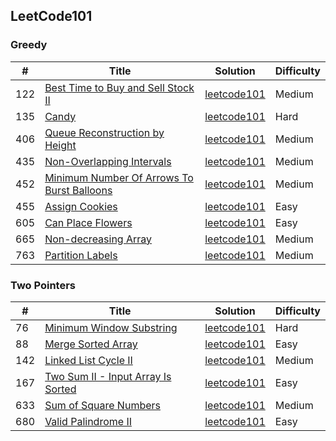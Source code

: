 
## LeetCode101 
### Greedy

| # | Title  | Solution | Difficulty |
|---| -----  | -------- | ---------- |
|122|[Best Time to Buy and Sell Stock II](https://leetcode-cn.com/problems/best-time-to-buy-and-sell-stock-ii/)|[leetcode101](JavaVersion/src/main/java/leetcode101/greedy/best_time_to_buy_and_sell_stock_2)|Medium|
|135|[Candy](https://leetcode-cn.com/problems/candy/)|[leetcode101](JavaVersion/src/main/java/leetcode101/greedy/candy)|Hard|
|406|[Queue Reconstruction by Height](https://leetcode-cn.com/problems/queue-reconstruction-by-height/)|[leetcode101](JavaVersion/src/main/java/leetcode101/greedy/queue_reconstruction_by_height)|Medium|
|435|[Non-Overlapping Intervals](https://leetcode-cn.com/problems/non-overlapping-intervals/)|[leetcode101](JavaVersion/src/main/java/leetcode101/greedy/non_overlapping_intervals)|Medium|
|452|[Minimum Number Of Arrows To Burst Balloons](https://leetcode-cn.com/problems/minimum-number-of-arrows-to-burst-balloons/)|[leetcode101](JavaVersion/src/main/java/leetcode101/greedy/minimum_number_of_arrows_to_burst_balloons)|Medium|
|455|[Assign Cookies](https://leetcode-cn.com/problems/assign-cookies/)|[leetcode101](JavaVersion/src/main/java/leetcode101/greedy/assign_cookies)|Easy|
|605|[Can Place Flowers](https://leetcode-cn.com/problems/can-place-flowers/)|[leetcode101](JavaVersion/src/main/java/leetcode101/greedy/can_place_flowers)|Easy|
|665|[Non-decreasing Array](https://leetcode-cn.com/problems/non-decreasing-array/)|[leetcode101](JavaVersion/src/main/java/leetcode101/greedy/non_descreasing_array)|Medium|
|763|[Partition Labels](https://leetcode-cn.com/problems/partition-labels/)|[leetcode101](JavaVersion/src/main/java/leetcode101/greedy/partition_labels)|Medium|

### Two Pointers

| # | Title  | Solution | Difficulty |
|---| -----  | -------- | ---------- |
|76|[Minimum Window Substring](https://leetcode-cn.com/problems/minimum-window-substring/)|[leetcode101](JavaVersion/src/main/java/leetcode101/two_pointers/minimum_window_substring)|Hard|
|88|[Merge Sorted Array](https://leetcode-cn.com/problems/merge-sorted-array/)|[leetcode101](JavaVersion/src/main/java/leetcode101/two_pointers/merge_sorted_array)|Easy|
|142|[Linked List Cycle II](https://leetcode-cn.com/problems/linked-list-cycle-ii/)|[leetcode101](JavaVersion/src/main/java/leetcode101/two_pointers/linked_list_cycle_ii/)|Medium|
|167|[Two Sum II - Input Array Is Sorted](https://leetcode-cn.com/problems/two-sum-ii-input-array-is-sorted/)|[leetcode101](JavaVersion/src/main/java/leetcode101/two_pointers/two_sum_ii_input_array_is_sorted)|Easy|
|633|[Sum of Square Numbers](https://leetcode-cn.com/problems/sum-of-square-numbers/)|[leetcode101](JavaVersion/src/main/java/leetcode101/two_pointers/sum_of_square_numbers)|Medium|
|680|[Valid Palindrome II](https://leetcode-cn.com/problems/valid-palindrome-ii/)|[leetcode101](JavaVersion/src/main/java/leetcode101/two_pointers/valid_palindrome_ii)|Easy|
